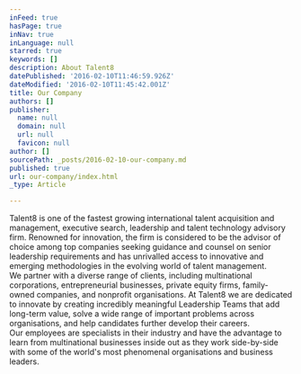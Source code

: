 ```yaml
---
inFeed: true
hasPage: true
inNav: true
inLanguage: null
starred: true
keywords: []
description: About Talent8
datePublished: '2016-02-10T11:46:59.926Z'
dateModified: '2016-02-10T11:45:42.001Z'
title: Our Company
authors: []
publisher:
  name: null
  domain: null
  url: null
  favicon: null
author: []
sourcePath: _posts/2016-02-10-our-company.md
published: true
url: our-company/index.html
_type: Article

---
```

Talent8 is one of the fastest growing international talent acquisition and management, executive search, leadership and talent technology advisory firm. Renowned for innovation, the firm is considered to be the advisor of choice among top companies seeking guidance and counsel on senior leadership requirements and has unrivalled access to innovative and emerging methodologies in the evolving world of talent management.  
We partner with a diverse range of clients, including multinational corporations, entrepreneurial businesses, private equity firms, family-owned companies, and nonprofit organisations. At Talent8 we are dedicated to innovate by creating incredibly meaningful Leadership Teams that add long-term value, solve a wide range of important problems across organisations, and help candidates further develop their careers.  
Our employees are specialists in their industry and have the advantage to learn from multinational businesses inside out as they work side-by-side with some of the world's most phenomenal organisations and business leaders.